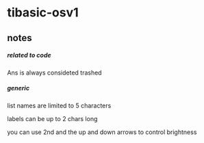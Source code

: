 # tibasic-osv1

## notes

##### related to code

Ans is always consideted trashed

##### generic

list names are limited to 5 characters

labels can be up to 2 chars long

you can use 2nd and the up and down arrows to control brightness
